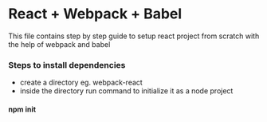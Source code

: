 # React + Webpack + Babel

This file contains step by step guide to setup react project from scratch with the help of webpack and babel

### Steps to install dependencies

* create a directory <app-name> eg. webpack-react
* inside the directory run command to initialize it as a node project
#### npm init
